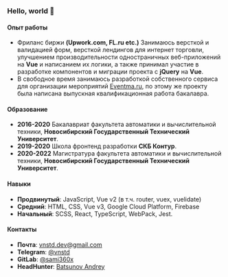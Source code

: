 ### Hello, world 👋
#### Опыт работы
- Фриланс биржи **(Upwork.com, FL.ru etc.)**
Занимаюсь версткой и валидацией форм, версткой лендингов для интернет торговли, улучшением производительности одностраничных веб-приложений на **Vue** и написанием их логики, а также принимал участие в разработке компонентов и миграции проекта с **jQuery** на **Vue**. 
- В свободное время занимаюсь разработкой собственного сервиса для организации мероприятий [Eventma.ru](https://eventma.ru/ "Eventma.ru"), по этому же проекту была написана выпускная квалификационная работа бакалавра. 

#### Образование
- **2016-2020** Бакалавриат факультета автоматики и вычислительной техники, **Новосибирский Государственный Технический Университет**.
- **2019-2020** Школа фронтенд разработки **СКБ Контур**.
- **2020-2022** Магистратура факультета автоматики и вычислительной техники, **Новосибирский Государственный Технический Университет**.

#### Навыки
- **Продвинутый**: JavaScript, Vue v2 (в т.ч. router, vuex, vuelidate)
- **Cредний**: HTML, CSS, Vue v3, Google Cloud Platform, Firebase
- **Начальный**: SCSS, React, TypeScript, WebPack, Jest.

#### Контакты
- **Почтa**: vnstd.dev@gmail.com
- **Telegram**: [@vnstd](https://t.me/vnstd "@vnstd")
- **GitLab**: [@sami360x](https://gitlab.com/sami360x "@sami360x")
- **HeadHunter**: [Batsunov Andrey](https://novosibirsk.hh.ru/resume/9e805143ff072c1aba0039ed1f5139324d5776 "Batsunov Andrey")
